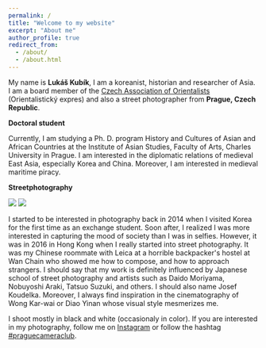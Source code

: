 ```yaml
---
permalink: /
title: "Welcome to my website"
excerpt: "About me"
author_profile: true
redirect_from: 
  - /about/
  - /about.html
---
```


My name is <b>Lukáš Kubík</b>, I am a koreanist, historian and researcher of Asia. I am a board member of the [Czech Association of Orientalists](http://orientalistickyexpres.cz) (Orientalistický expres) and also a street photographer from <b>Prague, Czech Republic</b>. 

<b>Doctoral student</b>

Currently, I am studying a Ph. D. program History and Cultures of Asian and African Countries at the Institute of Asian Studies, Faculty of Arts, Charles University in Prague. I am interested in the diplomatic relations of medieval East Asia, especially Korea and China. Moreover, I am interested in medieval maritime piracy.

<b>Streetphotography</b>

<img src="(https://github.com/LukasKubik/lukaskubik.github.io/blob/e03f073d34cd22a789be2e6dd9d0981e6d3f0d94/images/profile.png)">

<img src="(profile.png)">

I started to be interested in photography back in 2014 when I visited Korea for the first time as an exchange student. Soon after, I realized I was more interested in capturing the mood of society than I was in selfies. However, it was in 2016 in Hong Kong when I really started into street photography. It was my Chinese roommate with Leica at a horrible backpacker's hostel at Wan Chain who showed me how to compose, and how to approach strangers. 
I should say that my work is definitely influenced by Japanese school of street photography and artists such as Daido Moriyama, Nobuyoshi Araki, Tatsuo Suzuki, and others. I should also name Josef Koudelka. Moreover, I always find inspiration in the cinematography of Wong Kar-wai or Diao Yinan whose visual style mesmerizes me.  

I shoot mostly in black and white (occasionaly in color). If you are interested in my photography, follow me on [Instagram](https://www.instagram.com/sifonkubik/) or follow the hashtag [#praguecameraclub](https://www.instagram.com/explore/tags/praguecameraclub/).
